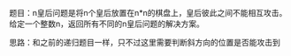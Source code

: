 题目：n皇后问题是将n个皇后放置在n*n的棋盘上，皇后彼此之间不能相互攻击。给定一个整数n，返回所有不同的n皇后问题的解决方案。

思路：和之前的递归题目一样，只不过这里需要判断斜方向的位置是否能攻击到
